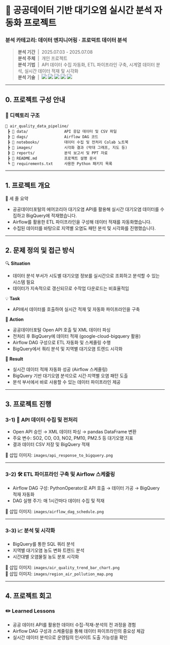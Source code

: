 # 🌱 공공데이터 기반 대기오염 실시간 분석 자동화 프로젝트

### 분석 카테고리: 데이터 엔지니어링 · 프로덕트 데이터 분석
> **분석 기간** &nbsp;|&nbsp;  2025.07.03 - 2025.07.08 <br/>
> **분석 주체** &nbsp;|&nbsp;  개인 프로젝트 <br/>
> **분석 기법** &nbsp;|&nbsp;  API 데이터 수집 자동화, ETL 파이프라인 구축, 시계열 데이터 분석, 실시간 데이터 적재 및 시각화 <br/>
> **분석 기술** &nbsp;|&nbsp;  <img src="https://img.shields.io/badge/Python-3776AB?style=flat-square&logo=Python&logoColor=white"/> <img src="https://img.shields.io/badge/BigQuery-4285F4?style=flat-square&logo=GoogleCloud&logoColor=white"/> <img src="https://img.shields.io/badge/Airflow-017CEE?style=flat-square&logo=ApacheAirflow&logoColor=white"/> <img src="https://img.shields.io/badge/ETL-FF6F00?style=flat-square"/> <img src="https://img.shields.io/badge/REST%20API-005571?style=flat-square&logo=api&logoColor=white"/>  

---

## 0. 프로젝트 구성 안내

### 📂 디렉토리 구조

```plaintext
📁 air_quality_data_pipeline/
 ┣ 📁 data/                API 응답 데이터 및 CSV 파일
 ┣ 📁 dags/                Airflow DAG 코드
 ┣ 📁 notebooks/           데이터 수집 및 전처리 Colab 노트북
 ┣ 📁 images/              시각화 결과 (막대 그래프, 지도 등)
 ┣ 📁 reports/             분석 보고서 및 PPT 자료
 ┣ 📄 README.md            프로젝트 설명 문서
 ┗ 📄 requirements.txt     사용한 Python 패키지 목록
```

---

## 1. 프로젝트 개요  

📌  세 줄 요약  
- 공공데이터포털의 에어코리아 대기오염 API를 활용해 실시간 대기오염 데이터를 수집하고 BigQuery에 적재했습니다.  
- Airflow를 활용한 ETL 파이프라인을 구성해 데이터 적재를 자동화했습니다.  
- 수집된 데이터를 바탕으로 지역별 오염도 패턴 분석 및 시각화를 진행했습니다.  

---

## 2. 문제 정의 및 접근 방식  

🔍 **Situation**  
- 데이터 분석 부서가 시도별 대기오염 정보를 실시간으로 조회하고 분석할 수 있는 시스템 필요  
- 데이터가 지속적으로 갱신되므로 수작업 다운로드는 비효율적임  

💡 **Task**  
- API에서 데이터를 호출하여 실시간 적재 및 자동화 파이프라인을 구축  

🏃 **Action**  
- 공공데이터포털 Open API 호출 및 XML 데이터 파싱  
- 전처리 후 BigQuery에 데이터 적재 (google-cloud-bigquery 활용)  
- Airflow DAG 구성으로 ETL 자동화 및 스케줄링 수행  
- BigQuery에서 쿼리 분석 및 지역별 대기오염 트렌드 시각화  

🚀 **Result**  
- 실시간 데이터 적재 자동화 성공 (Airflow 스케줄링)  
- BigQuery 기반 대기오염 분석으로 시간·지역별 오염 패턴 도출  
- 분석 부서에서 바로 사용할 수 있는 데이터 파이프라인 제공  

---

## 3. 프로젝트 진행  

### 3-1) 📡 API 데이터 수집 및 전처리  
- Open API 승인 → XML 데이터 파싱 → pandas DataFrame 변환  
- 주요 변수: SO2, CO, O3, NO2, PM10, PM2.5 등 대기오염 지표  
- 결과 데이터 CSV 저장 및 BigQuery 적재  

📄 삽입 이미지: `images/api_response_to_bigquery.png`  

---

### 3-2) 🛠 ETL 파이프라인 구축 및 Airflow 스케줄링  
- Airflow DAG 구성: PythonOperator로 API 호출 → 데이터 가공 → BigQuery 적재 자동화  
- DAG 실행 주기: 매 1시간마다 데이터 수집 및 적재  

📄 삽입 이미지: `images/airflow_dag_schedule.png`  

---

### 3-3) 📈 분석 및 시각화  
- BigQuery를 통한 SQL 쿼리 분석  
- 지역별 대기오염 농도 변화 트렌드 분석  
- 시간대별 오염물질 농도 분포 시각화  

📄 삽입 이미지: `images/air_quality_trend_bar_chart.png`  
📄 삽입 이미지: `images/region_air_pollution_map.png`  

---

## 4. 프로젝트 회고

### ✏️ Learned Lessons
- 공공 데이터 API를 활용한 데이터 수집-적재-분석의 전 과정을 경험  
- Airflow DAG 구성과 스케줄링을 통해 데이터 파이프라인의 중요성 체감  
- 실시간 데이터 분석으로 운영팀의 인사이트 도출 가능성을 확인  


